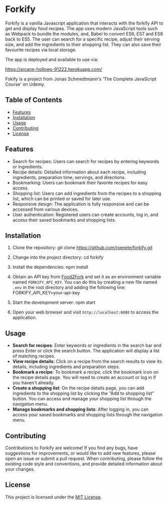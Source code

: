 # Forkify

Forkify is a vanilla Javascript application that interacts with the forkify API to get and display food recipes.
The app uses modern JavaScript tools such as Webpack to bundle the modules, and, Babel to convert ES6, ES7 and ES8 back to ES5. 
The user can search for a specific recipe, adjust their serving size, and add the ingredients to their shopping list.
They can also save their favourite recipes via local storage.

The app is deployed and available to use via:

https://arcane-hollows-91222.herokuapp.com/

Fokify is a project from Jonas Schmedtmann's 'The Complete JavaScript Course' on Udemy.

## Table of Contents
- [Features](#features)
- [Installation](#installation)
- [Usage](#usage)
- [Contributing](#contributing)
- [License](#license)

## Features

- Search for recipes: Users can search for recipes by entering keywords or ingredients.
- Recipe details: Detailed information about each recipe, including ingredients, preparation time, servings, and directions.
- Bookmarking: Users can bookmark their favorite recipes for easy access.
- Shopping list: Users can add ingredients from the recipes to a shopping list, which can be printed or saved for later use.
- Responsive design: The application is fully responsive and can be accessed from various devices.
- User authentication: Registered users can create accounts, log in, and access their saved bookmarks and shopping lists.

## Installation

1. Clone the repository:
git clone https://github.com/joenele/forkify.git


2. Change into the project directory:
cd forkify


3. Install the dependencies:
npm install


4. Obtain an API key from [Food2Fork](https://www.food2fork.com/about/api) and set it as an environment variable named `FORKIFY_API_KEY`. You can do this by creating a new file named `.env` in the root directory and adding the following line:
FORKIFY_API_KEY=your-api-key


5. Start the development server:
npm start


6. Open your web browser and visit `http://localhost:8080` to access the application.

## Usage

- **Search for recipes**: Enter keywords or ingredients in the search bar and press Enter or click the search button. The application will display a list of matching recipes.
- **View recipe details**: Click on a recipe from the search results to view its details, including ingredients and preparation steps.
- **Bookmark a recipe**: To bookmark a recipe, click the bookmark icon on the recipe details page. You will need to create an account or log in if you haven't already.
- **Create a shopping list**: On the recipe details page, you can add ingredients to the shopping list by clicking the "Add to shopping list" button. You can access and manage your shopping list through the navigation menu.
- **Manage bookmarks and shopping lists**: After logging in, you can access your saved bookmarks and shopping lists through the navigation menu.

## Contributing

Contributions to Forkify are welcome! If you find any bugs, have suggestions for improvements, or would like to add new features, please open an issue or submit a pull request. When contributing, please follow the existing code style and conventions, and provide detailed information about your changes.

## License

This project is licensed under the [MIT License](LICENSE).
